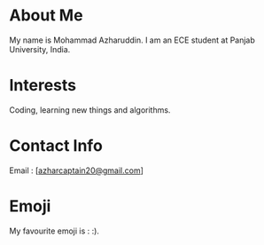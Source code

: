 # About Me
My name is Mohammad Azharuddin. I am an ECE student at Panjab University, India.
# Interests
Coding, learning new things and algorithms.
# Contact Info
Email : [azharcaptain20@gmail.com]
# Emoji
My favourite emoji is : :).
